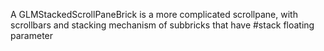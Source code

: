 A GLMStackedScrollPaneBrick is a more complicated scrollpane, with scrollbars and stacking mechanism of subbricks that have #stack floating parameter
